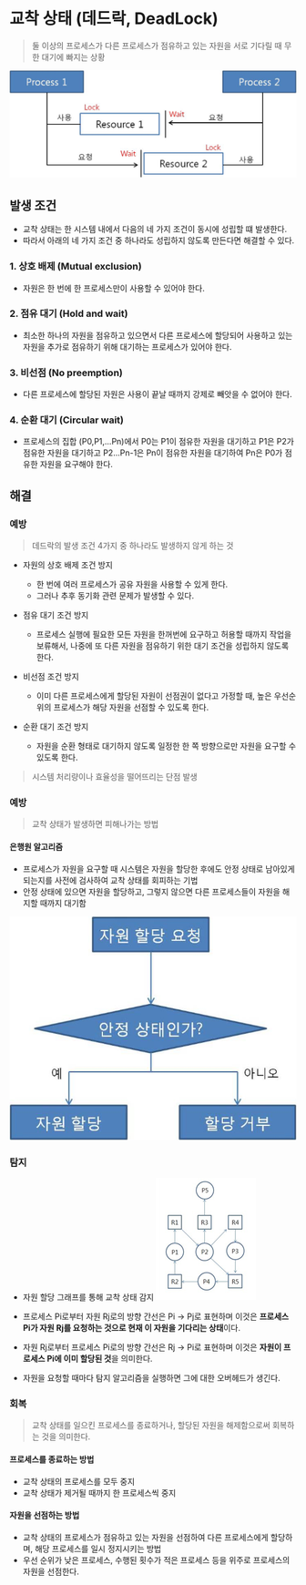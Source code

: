 # 교착 상태 (데드락, DeadLock)

> 둘 이상의 프로세스가 다른 프로세스가 점유하고 있는 자원을 서로 기다릴 때 무한 대기에 빠지는 상황

![deadlock](../../images/deadlock.jpg "deadlock")

## 발생 조건

- 교착 상태는 한 시스템 내에서 다음의 네 가지 조건이 동시에 성립할 떄 발생한다.
- 따라서 아래의 네 가지 조건 중 하나라도 성립하지 않도록 만든다면 해결할 수 있다.

### 1. 상호 배제 (Mutual exclusion)

- 자원은 한 번에 한 프로세스만이 사용할 수 있어야 한다.

### 2. 점유 대기 (Hold and wait)

- 최소한 하나의 자원을 점유하고 있으면서 다른 프로세스에 할당되어 사용하고 있는 자원을 추가로 점유하기 위해 대기하는 프로세스가 있어야 한다.

### 3. 비선점 (No preemption)

- 다른 프로세스에 할당된 자원은 사용이 끝날 때까지 강제로 빼앗을 수 없어야 한다.

### 4. 순환 대기 (Circular wait)

- 프로세스의 집합 (P0,P1,...Pn)에서 P0는 P1이 점유한 자원을 대기하고 P1은 P2가 점유한 자원을 대기하고 P2...Pn-1은 Pn이 점유한 자원을 대기하여 Pn은 P0가 점유한 자원을 요구해야 한다.

## 해결

### 예방

> 데드락의 발생 조건 4가지 중 하나라도 발생하지 않게 하는 것

- 자원의 상호 배제 조건 방지

  - 한 번에 여러 프로세스가 공유 자원을 사용할 수 있게 한다.
  - 그러나 추후 동기화 관련 문제가 발생할 수 있다.

- 점유 대기 조건 방지

  - 프로세스 실행에 필요한 모든 자원을 한꺼번에 요구하고 허용할 때까지 작업을 보류해서, 나중에 또 다른 자원을 점유하기 위한 대기 조건을 성립하지 않도록 한다.

- 비선점 조건 방지

  - 이미 다른 프로세스에게 할당된 자원이 선점권이 없다고 가정할 때, 높은 우선순위의 프로세스가 해당 자원을 선점할 수 있도록 한다.

- 순환 대기 조건 방지
  - 자원을 순환 형태로 대기하지 않도록 일정한 한 쪽 방향으로만 자원을 요구할 수 있도록 한다.

> 시스템 처리량이나 효율성을 떨어뜨리는 단점 발생

### 예방

> 교착 상태가 발생하면 피해나가는 방법

#### 은행원 알고리즘

- 프로세스가 자원을 요구할 때 시스템은 자원을 할당한 후에도 안정 상태로 남아있게 되는지를 사전에 검사하여 교착 상태를 회피하는 기법
- 안정 상태에 있으면 자원을 할당하고, 그렇지 않으면 다른 프로세스들이 자원을 해지할 때까지 대기함

![avoid-deadlock](../../images/avoid-deadlock.jpg "avoid-deadlock")

### 탐지

- 자원 할당 그래프를 통해 교착 상태 감지
  ![deadlock-graph](../../images/deadlock-graph.png "deadlock-graph")

- 프로세스 Pi로부터 자원 Rj로의 방향 간선은 Pi -> Pj로 표현하며 이것은 **프로세스 Pi가 자원 Rj를 요청하는 것으로 현재 이 자원을 기다리는 상태**이다.

- 자원 Rj로부터 프로세스 Pi로의 방향 간선은 Rj -> Pi로 표현하며 이것은 **자원이 프로세스 Pi에 이미 할당된 것**을 의미한다.
- 자원을 요청할 때마다 탐지 알고리즘을 실행하면 그에 대한 오버헤드가 생긴다.

### 회복

> 교착 상태를 일으킨 프로세스를 종료하거나, 할당된 자원을 해제함으로써 회복하는 것을 의미한다.

#### 프로세스를 종료하는 방법

- 교착 상태의 프로세스를 모두 중지
- 교착 상태가 제거될 때까지 한 프로세스씩 중지

#### 자원을 선점하는 방법

- 교착 상태의 프로세스가 점유하고 있는 자원을 선점하여 다른 프로세스에게 할당하며, 해당 프로세스를 일시 정지시키는 방법
- 우선 순위가 낮은 프로세스, 수행된 횟수가 적은 프로세스 등을 위주로 프로세스의 자원을 선점한다.
